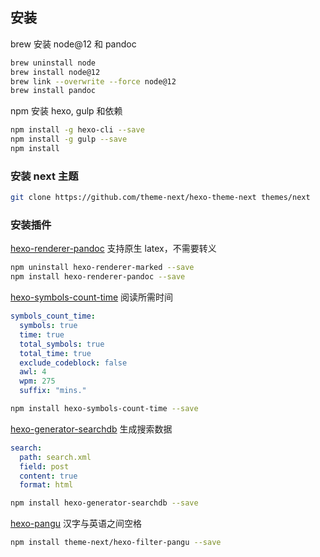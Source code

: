 ## 安装

brew 安装 node@12 和 pandoc

``` bash
brew uninstall node
brew install node@12
brew link --overwrite --force node@12
brew install pandoc
```

npm 安装 hexo, gulp 和依赖

``` bash
npm install -g hexo-cli --save
npm install -g gulp --save
npm install
```


###  安装 next 主题

``` bash
git clone https://github.com/theme-next/hexo-theme-next themes/next
```

### 安装插件

[hexo-renderer-pandoc](https://github.com/wzpan/hexo-renderer-pandoc) 支持原生 latex，不需要转义

``` bash
npm uninstall hexo-renderer-marked --save
npm install hexo-renderer-pandoc --save
```

[hexo-symbols-count-time](https://github.com/theme-next/hexo-symbols-count-time) 阅读所需时间

``` yaml
symbols_count_time:
  symbols: true
  time: true
  total_symbols: true
  total_time: true
  exclude_codeblock: false
  awl: 4
  wpm: 275
  suffix: "mins."
```

``` bash
npm install hexo-symbols-count-time --save
```

[hexo-generator-searchdb](https://github.com/theme-next/hexo-generator-searchdb) 生成搜索数据

``` yaml
search:
  path: search.xml
  field: post
  content: true
  format: html
```

``` bash
npm install hexo-generator-searchdb --save
```

[hexo-pangu](https://github.com/theme-next/hexo-pangu) 汉字与英语之间空格

``` bash
npm install theme-next/hexo-filter-pangu --save
```
